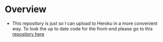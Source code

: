 # Overview

- This repository is just so I can upload to Heroku in a more convenient way. To look the up to date code for the front-end please go to this [repository here](https://github.com/ttran9/comp-build-tracker)
